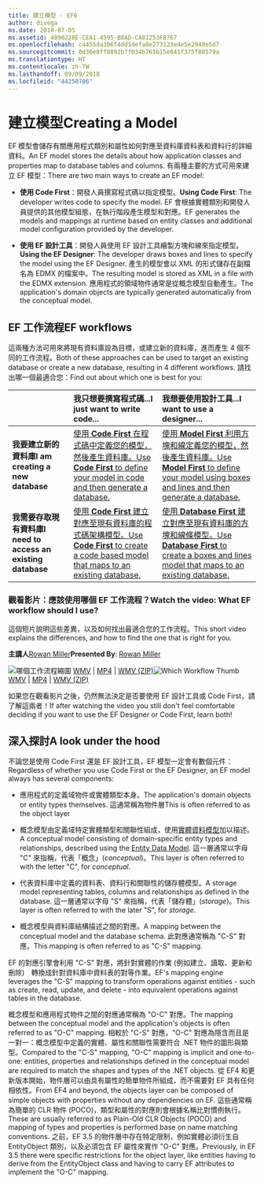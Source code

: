 ```yaml
---
title: 建立模型 - EF6
author: divega
ms.date: 2018-07-05
ms.assetid: 4890228E-CEA1-4595-B8AD-CA81253F8767
ms.openlocfilehash: c4455da306f4dd1defa0e273123e4e5e2949e5d7
ms.sourcegitcommit: 0d36e8ff0892b7f034b765b15e041f375f88579a
ms.translationtype: HT
ms.contentlocale: zh-TW
ms.lasthandoff: 09/09/2018
ms.locfileid: "44250786"
---
```

# <a name="creating-a-model"></a><span data-ttu-id="93006-102">建立模型</span><span class="sxs-lookup"><span data-stu-id="93006-102">Creating a Model</span></span>

<span data-ttu-id="93006-103">EF 模型會儲存有關應用程式類別和屬性如何對應至資料庫資料表和資料行的詳細資料。</span><span class="sxs-lookup"><span data-stu-id="93006-103">An EF model stores the details about how application classes and properties map to database tables and columns.</span></span> <span data-ttu-id="93006-104">有兩種主要的方式可用來建立 EF 模型：</span><span class="sxs-lookup"><span data-stu-id="93006-104">There are two main ways to create an EF model:</span></span>

- <span data-ttu-id="93006-105">**使用 Code First**：開發人員撰寫程式碼以指定模型。</span><span class="sxs-lookup"><span data-stu-id="93006-105">**Using Code First**: The developer writes code to specify the model.</span></span> <span data-ttu-id="93006-106">EF 會根據實體類別和開發人員提供的其他模型組態，在執行階段產生模型和對應。</span><span class="sxs-lookup"><span data-stu-id="93006-106">EF generates the models and mappings at runtime based on entity classes and additional model configuration provided by the developer.</span></span>

- <span data-ttu-id="93006-107">**使用 EF 設計工具**：開發人員使用 EF 設計工具繪製方塊和線來指定模型。</span><span class="sxs-lookup"><span data-stu-id="93006-107">**Using the EF Designer**: The developer draws boxes and lines to specify the model using the EF Designer.</span></span> <span data-ttu-id="93006-108">產生的模型會以 XML 的形式儲存在副檔名為 EDMX 的檔案中。</span><span class="sxs-lookup"><span data-stu-id="93006-108">The resulting model is stored as XML in a file with the EDMX extension.</span></span> <span data-ttu-id="93006-109">應用程式的領域物件通常是從概念模型自動產生。</span><span class="sxs-lookup"><span data-stu-id="93006-109">The application's domain objects are typically generated automatically from the conceptual model.</span></span>

## <a name="ef-workflows"></a><span data-ttu-id="93006-110">EF 工作流程</span><span class="sxs-lookup"><span data-stu-id="93006-110">EF workflows</span></span>

<span data-ttu-id="93006-111">這兩種方法可用來將現有資料庫設為目標，或建立新的資料庫，進而產生 4 個不同的工作流程。</span><span class="sxs-lookup"><span data-stu-id="93006-111">Both of these approaches can be used to target an existing database or create a new database, resulting in 4 different workflows.</span></span>
<span data-ttu-id="93006-112">請找出哪一個最適合您：</span><span class="sxs-lookup"><span data-stu-id="93006-112">Find out about which one is best for you:</span></span>  

|                                           | <span data-ttu-id="93006-113">我只想要撰寫程式碼...</span><span class="sxs-lookup"><span data-stu-id="93006-113">I just want to write code...</span></span>                                                                                                                   | <span data-ttu-id="93006-114">我想要使用設計工具...</span><span class="sxs-lookup"><span data-stu-id="93006-114">I want to use a designer...</span></span>                                                                                                                        |
|:------------------------------------------|:-----------------------------------------------------------------------------------------------------------------------------------------------|:---------------------------------------------------------------------------------------------------------------------------------------------------|
| <span data-ttu-id="93006-115">**我要建立新的資料庫**</span><span class="sxs-lookup"><span data-stu-id="93006-115">**I am creating a new database**</span></span>          | [<span data-ttu-id="93006-116">使用 **Code First** 在程式碼中定義您的模型，然後產生資料庫。</span><span class="sxs-lookup"><span data-stu-id="93006-116">Use **Code First** to define your model in code and then generate a database.</span></span>](~/ef6/modeling/code-first/workflows/new-database.md)           | [<span data-ttu-id="93006-117">使用 **Model First** 利用方塊和線定義您的模型，然後產生資料庫。</span><span class="sxs-lookup"><span data-stu-id="93006-117">Use **Model First** to define your model using boxes and lines and then generate a database.</span></span>](~/ef6/modeling/designer/workflows/model-first.md)   |
| <span data-ttu-id="93006-118">**我需要存取現有資料庫**</span><span class="sxs-lookup"><span data-stu-id="93006-118">**I need to access an existing database**</span></span> | [<span data-ttu-id="93006-119">使用 **Code First** 建立對應至現有資料庫的程式碼架構模型。</span><span class="sxs-lookup"><span data-stu-id="93006-119">Use **Code First** to create a code based model that maps to an existing database.</span></span>](~/ef6/modeling/code-first/workflows/existing-database.md) | [<span data-ttu-id="93006-120">使用 **Database First** 建立對應至現有資料庫的方塊和線條模型。</span><span class="sxs-lookup"><span data-stu-id="93006-120">Use **Database First** to create a boxes and lines model that maps to an existing database.</span></span>](~/ef6/modeling/designer/workflows/database-first.md) |

### <a name="watch-the-video-what-ef-workflow-should-i-use"></a><span data-ttu-id="93006-121">觀看影片：應該使用哪個 EF 工作流程？</span><span class="sxs-lookup"><span data-stu-id="93006-121">Watch the video: What EF workflow should I use?</span></span>

<span data-ttu-id="93006-122">這個短片說明這些差異，以及如何找出最適合您的工作流程。</span><span class="sxs-lookup"><span data-stu-id="93006-122">This short video explains the differences, and how to find the one that is right for you.</span></span>

<span data-ttu-id="93006-123">**主講人**[Rowan Miller](http://romiller.com/)</span><span class="sxs-lookup"><span data-stu-id="93006-123">**Presented By**: [Rowan Miller](http://romiller.com/)</span></span>

<span data-ttu-id="93006-124">![哪個工作流程縮圖](../media/whichworkflow-thumb.png) [WMV](http://download.microsoft.com/download/8/F/8/8F81F4CD-3678-4229-8D79-0C63FFA3C595/HDI_ITPro_Technet_winvideo_ChoseYourWorkflow.wmv) | [MP4](http://download.microsoft.com/download/8/F/8/8F81F4CD-3678-4229-8D79-0C63FFA3C595/HDI_ITPro_Technet_mp4video_ChoseYourWorkflow.m4v) | [WMV (ZIP)](http://download.microsoft.com/download/8/F/8/8F81F4CD-3678-4229-8D79-0C63FFA3C595/HDI_ITPro_Technet_winvideo_ChoseYourWorkflow.zip)</span><span class="sxs-lookup"><span data-stu-id="93006-124">![Which Workflow Thumb](../media/whichworkflow-thumb.png) [WMV](http://download.microsoft.com/download/8/F/8/8F81F4CD-3678-4229-8D79-0C63FFA3C595/HDI_ITPro_Technet_winvideo_ChoseYourWorkflow.wmv) | [MP4](http://download.microsoft.com/download/8/F/8/8F81F4CD-3678-4229-8D79-0C63FFA3C595/HDI_ITPro_Technet_mp4video_ChoseYourWorkflow.m4v) | [WMV (ZIP)](http://download.microsoft.com/download/8/F/8/8F81F4CD-3678-4229-8D79-0C63FFA3C595/HDI_ITPro_Technet_winvideo_ChoseYourWorkflow.zip)</span></span>

<span data-ttu-id="93006-125">如果您在觀看影片之後，仍然無法決定是否要使用 EF 設計工具或 Code First，請了解這兩者！</span><span class="sxs-lookup"><span data-stu-id="93006-125">If after watching the video you still don't feel comfortable deciding if you want to use the EF Designer or Code First, learn both!</span></span>

## <a name="a-look-under-the-hood"></a><span data-ttu-id="93006-126">深入探討</span><span class="sxs-lookup"><span data-stu-id="93006-126">A look under the hood</span></span>

<span data-ttu-id="93006-127">不論您是使用 Code First 還是 EF 設計工具，EF 模型一定會有數個元件：</span><span class="sxs-lookup"><span data-stu-id="93006-127">Regardless of whether you use Code First or the EF Designer, an EF model always has several components:</span></span>

- <span data-ttu-id="93006-128">應用程式的定義域物件或實體類型本身。</span><span class="sxs-lookup"><span data-stu-id="93006-128">The application's domain objects or entity types themselves.</span></span> <span data-ttu-id="93006-129">這通常稱為物件層</span><span class="sxs-lookup"><span data-stu-id="93006-129">This is often referred to as the object layer</span></span>

- <span data-ttu-id="93006-130">概念模型由定義域特定實體類型和關聯性組成，使用[實體資料模型](~/ef6/resources/glossary.md#entity-data-model)加以描述。</span><span class="sxs-lookup"><span data-stu-id="93006-130">A conceptual model consisting of domain-specific entity types and relationships, described using the [Entity Data Model](~/ef6/resources/glossary.md#entity-data-model).</span></span> <span data-ttu-id="93006-131">這一層通常以字母 "C" 來指稱，代表「概念」(_conceptual_)。</span><span class="sxs-lookup"><span data-stu-id="93006-131">This layer is often referred to with the letter "C", for _conceptual_.</span></span>

- <span data-ttu-id="93006-132">代表資料庫中定義的資料表、資料行和關聯性的儲存體模型。</span><span class="sxs-lookup"><span data-stu-id="93006-132">A storage model representing tables, columns and relationships as defined in the database.</span></span> <span data-ttu-id="93006-133">這一層通常以字母 "S" 來指稱，代表「儲存體」(_storage_)。</span><span class="sxs-lookup"><span data-stu-id="93006-133">This layer is often referred to with the later "S", for _storage_.</span></span>  

- <span data-ttu-id="93006-134">概念模型與資料庫結構描述之間的對應。</span><span class="sxs-lookup"><span data-stu-id="93006-134">A mapping between the conceptual model and the database schema.</span></span> <span data-ttu-id="93006-135">此對應通常稱為 "C-S" 對應。</span><span class="sxs-lookup"><span data-stu-id="93006-135">This mapping is often referred to as "C-S" mapping.</span></span>

<span data-ttu-id="93006-136">EF 的對應引擎會利用 "C-S" 對應，將針對實體的作業 (例如建立、讀取、更新和刪除)　轉換成針對資料庫中資料表的對等作業。</span><span class="sxs-lookup"><span data-stu-id="93006-136">EF's mapping engine leverages the "C-S" mapping to transform operations against entities - such as create, read, update, and delete - into equivalent operations against tables in the database.</span></span>

<span data-ttu-id="93006-137">概念模型和應用程式物件之間的對應通常稱為 "O-C" 對應。</span><span class="sxs-lookup"><span data-stu-id="93006-137">The mapping between the conceptual model and the application's objects is often referred to as "O-C" mapping.</span></span> <span data-ttu-id="93006-138">相較於 "C-S" 對應，"O-C" 對應為隱含而且是一對一：概念模型中定義的實體、屬性和關聯性需要符合 .NET 物件的圖形與類型。</span><span class="sxs-lookup"><span data-stu-id="93006-138">Compared to the "C-S" mapping, "O-C" mapping is implicit and one-to-one: entities, properties and relationships defined in the conceptual model are required to match the shapes and types of the .NET objects.</span></span> <span data-ttu-id="93006-139">從 EF4 和更新版本開始，物件層可以由具有屬性的簡單物件所組成，而不需要對 EF 具有任何相依性。</span><span class="sxs-lookup"><span data-stu-id="93006-139">From EF4 and beyond, the objects layer can be composed of simple objects with properties without any dependencies on EF.</span></span> <span data-ttu-id="93006-140">這些通常稱為簡單的 CLR 物件 (POCO)，類型和屬性的對應則會根據名稱比對慣例執行。</span><span class="sxs-lookup"><span data-stu-id="93006-140">These are usually referred to as Plain-Old CLR Objects (POCO) and mapping of types and properties is performed base on name matching conventions.</span></span> <span data-ttu-id="93006-141">之前，EF 3.5 的物件層中存在特定限制，例如實體必須衍生自 EntityObject 類別，以及必須包含 EF 屬性來實作 "O-C" 對應。</span><span class="sxs-lookup"><span data-stu-id="93006-141">Previously, in EF 3.5 there were specific restrictions for the object layer, like entities having to derive from the EntityObject class and having to carry EF attributes to implement the "O-C" mapping.</span></span>
